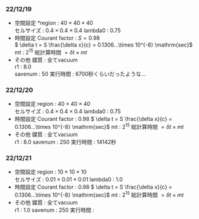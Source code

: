 ### 22/12/19  
* 空間設定
*region : $40 \times 40 \times 40$  
セルサイズ : $0.4 \times 0.4 \times 0.4$
lambda0 : 0.75  
* 時間設定
Courant factor : $S = 0.98$  
$ \delta t = S \frac{\delta x}{c} = 0.1306...\times 10^{-8} \mathrm{sec}$
mt : $2 ^{15}$
総計算時間 $= \delta t \times mt$
* その他
媒質 : 全てvacuum   
r1 : 8.0  
savenum : 50 
実行時間 : 6700秒くらいだったような...

### 22/12/20
* 空間設定
region : $40 \times 40 \times 40$  
セルサイズ : $0.4 \times 0.4 \times 0.4$
lambda0 : 0.75  
* 時間設定
Courant factor : 0.98 
$ \delta t = S \frac{\delta x}{c} = 0.1306...\times 10^{-8} \mathrm{sec}$
mt : $2 ^{15}$
総計算時間 $= \delta t \times mt$
* その他
媒質 : 全てvacuum  
r1 : 8.0
savenum : 250 
実行時間 : 14142秒


### 22/12/21
* 空間設定
region : $10 \times 10 \times 10$  
セルサイズ : $0.01 \times 0.01 \times 0.01$
lambda0 : 1.0
* 時間設定
Courant factor : 0.98 
$ \delta t = S \frac{\delta x}{c} = 0.1306...\times 10^{-8} \mathrm{sec}$
mt : $2 ^{15}$
総計算時間 $= \delta t \times mt$
* その他
媒質 : 全てvacuum  
r1 : 1.0
savenum : 250 
実行時間 : 